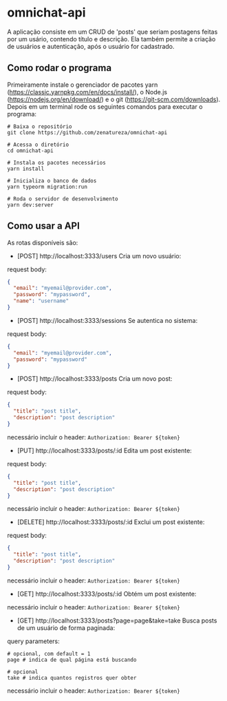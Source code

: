 # omnichat-api

A aplicação consiste em um CRUD de 'posts' que seriam postagens feitas por um usário, contendo título e descrição. Ela também permite a criação de usuários e autenticação, após o usuário for cadastrado.

## Como rodar o programa

Primeiramente instale o gerenciador de pacotes yarn (https://classic.yarnpkg.com/en/docs/install/), o Node.js (https://nodejs.org/en/download/) e o git (https://git-scm.com/downloads). Depois em um terminal rode os seguintes comandos para executar o programa:

```shell
# Baixa o repositório
git clone https://github.com/zenatureza/omnichat-api

# Acessa o diretório
cd omnichat-api

# Instala os pacotes necessários
yarn install

# Inicializa o banco de dados
yarn typeorm migration:run

# Roda o servidor de desenvolvimento
yarn dev:server
```

## Como usar a API

As rotas disponíveis são:

- [POST] http://localhost:3333/users
  Cria um novo usuário:

request body:

```json
{
  "email": "myemail@provider.com",
  "password": "mypassword",
  "name": "username"
}
```

- [POST] http://localhost:3333/sessions
  Se autentica no sistema:

request body:

```json
{
  "email": "myemail@provider.com",
  "password": "mypassword"
}
```

- [POST] http://localhost:3333/posts
  Cria um novo post:

request body:

```json
{
  "title": "post title",
  "description": "post description"
}
```

necessário incluir o header:
`Authorization: Bearer ${token}`

- [PUT] http://localhost:3333/posts/:id
  Edita um post existente:

request body:

```json
{
  "title": "post title",
  "description": "post description"
}
```

necessário incluir o header:
`Authorization: Bearer ${token}`

- [DELETE] http://localhost:3333/posts/:id
  Exclui um post existente:

request body:

```json
{
  "title": "post title",
  "description": "post description"
}
```

necessário incluir o header:
`Authorization: Bearer ${token}`

- [GET] http://localhost:3333/posts/:id
  Obtém um post existente:

necessário incluir o header:
`Authorization: Bearer ${token}`

- [GET] http://localhost:3333/posts?page=page&take=take
  Busca posts de um usuário de forma paginada:

query parameters:

```shell
# opcional, com default = 1
page # indica de qual página está buscando

# opcional
take # indica quantos registros quer obter
```

necessário incluir o header:
`Authorization: Bearer ${token}`
